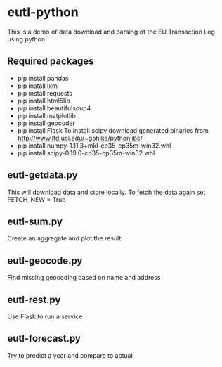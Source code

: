 # eutl-python
This is a demo of data download and parsing of the EU Transaction Log using python

## Required packages
* pip install pandas
* pip install lxml
* pip install requests
* pip install html5lib
* pip install beautifulsoup4
* pip install matplotlib
* pip install geocoder
* pip install Flask
To install scipy download generated binaries from http://www.lfd.uci.edu/~gohlke/pythonlibs/
* pip install numpy-1.11.3+mkl-cp35-cp35m-win32.whl
* pip install scipy-0.19.0-cp35-cp35m-win32.whl

## eutl-getdata.py
This will download data and store locally. 
To fetch the data again set FETCH_NEW = True

## eutl-sum.py
Create an aggregate and plot the result

## eutl-geocode.py
Find missing geocoding based on name and address

## eutl-rest.py
Use Flask to run a service

## eutl-forecast.py
Try to predict a year and compare to actual

